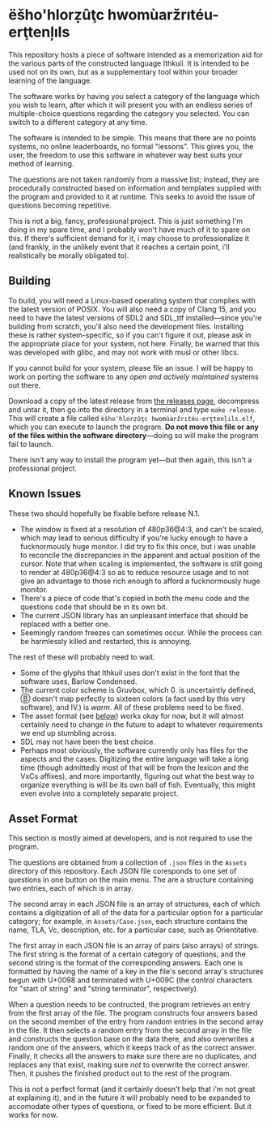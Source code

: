 # ëšho'hlorẓûţc hwomùaržrıtéu-erţtenļıls

This repository hosts a piece of software intended as a memorization aid for the various parts of the constructed language Ithkuil.  It is intended to be used not on its own, but as a supplementary tool within your broader learning of the language.

The software works by having you select a category of the language which you wish to learn, after which it will present you with an endless series of multiple-choice questions regarding the category you selected.  You can switch to a different category at any time.

The software is intended to be simple.  This means that there are no points systems, no online leaderboards, no formal "lessons".  This gives you, the user, the freedom to use this software in whatever way best suits your method of learning.

The questions are not taken randomly from a massive list; instead, they are procedurally constructed based on information and templates supplied with the program and provided to it at runtime.  This seeks to avoid the issue of questions becoming repetitive.

This is not a big, fancy, professional project.  This is just something I'm doing in my spare time, and I probably won't have much of it to spare on this.  If there's sufficient demand for it, i may choose to professionalize it (and frankly, in the unlikely event that it reaches a certain point, i'll realistically be morally obligated to).

## Building

To build, you will need a Linux-based operating system that complies with the latest version of POSIX.  You will also need a copy of Clang 15, and you need to have the latest versions of SDL2 and SDL\_ttf installed—since you're building from scratch, you'll also need the development files.  Installing these is rather system-specific, so if you can't figure it out, please ask in the appropriate place for your system, not here.  Finally, be warned that this was developed with glibc, and may not work with musl or other libcs.

If you cannot build for your system, please file an issue.  I will be happy to work on porting the software to any _open and actively maintained_ systems out there.

Download a copy of the latest release from [the releases page](https://github.com/BlueManedHawk/Ithkuil-Memorization-Aid/releases), decompress and untar it, then go into the directory in a terminal and type `make release`.  This will create a file called `ëšho'hlorẓûţc hwomùaržrıtéu-erţtenļıls.elf`, which you can execute to launch the program.  **Do not move this file or any of the files within the software directory**—doing so will make the program fail to launch.

There isn't any way to install the program yet—but then again, this isn't a professional project.

## Known Issues

These two should hopefully be fixable before release N.1.

- The window is fixed at a resolution of 480p36@4:3, and can't be scaled, which may lead to serious difficulty if you're lucky enough to have a fucknormously huge monitor.  I did try to fix this once, but i was unable to reconcile the discrepancies in the apparent and actual position of the cursor.  Note that when scaling is implemented, the software is still going to render at 480p36@4:3 so as to reduce resource usage and to not give an advantage to those rich enough to afford a fucknormously huge monitor.
- There's a piece of code that's copied in both the menu code and the questions code that should be in its own bit.
- The current JSON library has an unpleasant interface that should be replaced with a better one.
- Seemingly random freezes can sometimes occur.  While the process can be harmlessly killed and restarted, this is annoying.

The rest of these will probably need to wait.

- Some of the glyphs that Ithkuil uses don't exist in the font that the software uses, Barlow Condensed.
- The current color scheme is Gruvbox, which 0. is uncertaintly defined, Ⓑ doesn't map perfectly to sixteen colors (a fact used by this very software), and IV.) is _warm_.  All of these problems need to be fixed.
- The asset format (see [below](https://github.com/BlueManedHawk/Ithkuil-Memorization-Aid#asset-format)) works okay for now, but it will almost certainly need to change in the future to adapt to whatever requirements we end up stumbling across.
- SDL may not have been the best choice.
- Perhaps most obviously, the software currently only has files for the aspects and the cases.  Digitizing the entire language will take a long time (though admittedly most of that will be from the lexicon and the VxCs affixes), and more importantly, figuring out what the best way to organize everything is will be its own ball of fish. Eventually, this might even evolve into a completely separate project.

## Asset Format

This section is mostly aimed at developers, and is not required to use the program.

The questions are obtained from a collection of `.json` files in the `Assets` directory of this repository.  Each JSON file coresponds to one set of questions in one button on the main menu.  The are a structure containing two entries, each of which is in array.

The second array in each JSON file is an array of structures, each of which contains a digitization of all of the data for a particular option for a particular category; for example, in `Assets/Case.json`, each structure contains the name, TLA, Vc, description, etc. for a particular case, such as Orientitative.

The first array in each JSON file is an array of pairs (also arrays) of strings.  The first string is the format of a certain category of questions, and the second string is the format of the corresponding answers.  Each one is formatted by having the name of a key in the file's second array's structures begun with U+0098 and terminated with U+009C (the control characters for "start of string" and "string terminator", respectively).

When a question needs to be contructed, the program retrieves an entry from the first array of the file.  The program constructs four answers based on the second member of the entry from random entries in the second array in the file.  It then selects a random entry from the second array in the file and constructs the question base on the data there, and also overwrites a random one of the answers, which it keeps track of as the correct answer.  Finally, it checks all the answers to make sure there are no duplicates, and replaces any that exist, making sure _not_ to overwrite the correct answer.  Then, it pushes the finished product out to the rest of the program.

This is not a perfect format (and it certainly doesn't help that i'm not great at explaining it), and in the future it will probably need to be expanded to accomodate other types of questions, or fixed to be more efficient. But it works for now.
